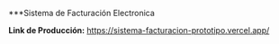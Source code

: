 ***Sistema de Facturación Electronica

**Link de Producción:** https://sistema-facturacion-prototipo.vercel.app/
